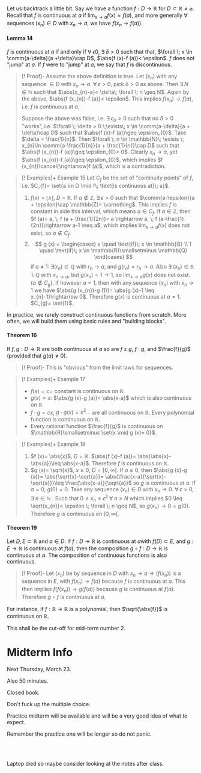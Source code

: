 Let us backtrack a little bit. Say we have a function $f:D \rightarrow \mathbb{R}$ for $D \subset \mathbb{R}\neq \varnothing$. Recall that $f$ is continuous at $a$ if $\lim_{x \rightarrow a}f (x)= f (a)$, and more generally $\forall$ sequences $(x_{n})\in D$ with $x_{n}\rightarrow a$, we have $f (x_{n}\rightarrow f (a))$.

#### Lemma 14

$f$ is continuous at $a$ if and only if $\forall \; \epsilon 0$, $\exists \; \delta > 0$ such that that, $\forall \; x \in \comm{a-\delta}{a +\delta}\cap D$, $\abs{f (x)-f (a)}< \epsilon$. $f$ does not "jump" at $a$. If $f$ were to "jump" at $a$, we say that $f$ is discontinuous.

>[! Proof]-
>Assume the above definition is true. Let $(x_{n})$ with any sequence $\in D$ with $x_{n}\rightarrow a$. $\forall \; \epsilon> 0$, pick $\delta> 0$ as above. Then $\exists \; N \in \mathbb{N}$ such that $\abs{x_{n}-a}< \delta\; \forall \; n \geq N$. Again by the above, $\abs{f (x_{n})-f (a)}< \epsilon$. This implies $f (x_{n})\rightarrow f (a)$, i.e. $f$ is continuous at $a$.
>
>Suppose the above was false, i.e. $\exists \; \epsilon_{0}> 0$ such that no $\delta> 0$ "works", i.e. $\forall \; \delta > 0 \;\exists\; x \in \comm{a-\delta}{a + \delta}\cap D$ such that $\abs{f (x)-f (a)}\geq \epsilon_{0}$. Take $\delta = \frac{1}{n}$. Then $\forall \; n \in \mathbb{N}\; \exists \; x_{n}\in \comm{a-\frac{1}{n}}{a + \frac{1}{n}}\cap D$ such that $\abs{f (x_{n})-f (a)}\geq \epsilon_{0}> 0$. Clearly $x_{n}\rightarrow a$, yet $\abs{f (x_{n})-f (a)}\geq \epsilon_{0}$, which implies $f (x_{n})\cancel{\rightarrow}f (a)$, which is a contradiction.

>[! Examples]+ Example 15
>Let $C_{f}$ be the set of "continuity points" of $f$, i.e. $C_{f}= \set{a \in D \mid f\; \text{is continuous at}\; a}$.
>1. $f (x)= \lfloor x \rfloor$, $D = \mathbb{R}$. If $a \notin \mathbb{Z}$, $\exists \; \epsilon > 0$ such that $\comm{a-\epsilon}{a + \epsilon}\cap \mathbb{Z}= \varnothing$. This implies $f$ is constant in side this interval, which means $a \in C_{f}$. If $a \in \mathbb{Z}$, then $f (a)= a, \; f (a + \frac{1}{2n})= a \rightarrow a, \; f (a-\frac{1}{2n})\rightarrow a-1 \neq a$, which implies $\lim_{x \rightarrow a}f (x)$ does not exist, so $a \notin C_{f}$.
>2. $$
g (x) =
\begin{cases}
x \quad \text{if}\; x \in \mathbb{Q} \\
1 \quad \text{if}\; x \in \mathbb{R}\smallsetminus \mathbb{Q}
\end{cases}
>$$
>if $a \neq 1$: $\exists (r_{n})\in \mathbb{Q}$ with $r_{n}\rightarrow a$, and $g (r_{n})= r_{n}\rightarrow a$. Also $\exists \; (x_{n})\in \mathbb{R}\smallsetminus \mathbb{Q}$ with $x_{n \rightarrow a}$, but $g (x_{n})= 1 \rightarrow 1$, so $\lim_{x \rightarrow a}g (x)$ does not exist. $(a \notin C_{g})$. If however $a = 1$, then with any sequence $(x_{n})$ with $x_{n}\rightarrow 1$ we have $\abs{g (x_{n})-g (1)}= \abs{g (x)-1 \leq x_{n}-1}\rightarrow 0$. Therefore $g (x)$ is continuous at $a = 1$. $C_{g}= \set{1}$.

In practice, we rarely construct continuous functions from scratch. More often, we will build them using basic rules and "building blocks".

#### Theorem 16

If $f, g:D \rightarrow \mathbb{R}$ are both continuous at $a$ so are $f \pm g$, $f \cdot g$, and $\frac{f}{g}$ (provided that $g (a)\neq 0$).

>[! Proof]-
>This is "obvious" from the limit laws for sequences.

>[! Examples]+ Example 17
>- $f (x)= c =$ constant is continuous on $\mathbb{R}$.
>- $g (x)= x$: $\abs{g (x)-g (a)}= \abs{x-a}$ which is also continuous on $\mathbb{R}$.
>- $f \cdot g = cx$, $g \cdot g (x)= x^{2}...$ are all continuous on $\mathbb{R}$. Every polynomial function is continuous on $\mathbb{R}$.
>- Every rational function $\frac{f}{g}$ is continuous on $\mathbb{R}\smallsetminus \set{x \mid g (x)= 0}$.

>[! Examples]+ Example 18
>1. $f (x)= \abs{x}$, $D = \mathbb{R}$. $\abs{f (x)-f (a)}= \abs{\abs{x}-\abs{a}}\leq \abs{x-a}$. Therefore $f$ is continuous on $\mathbb{R}$.
>2. $g (x)= \sqrt{x}$, $x \geq 0$, $D =[0, \infty[$. If $a \geq 0$, then $\abs{g (x)-g (a)}= \abs{\sqrt{x}-\sqrt{a}}= \abs{\frac{x-a}{\sqrt{x}-\sqrt{a}}}\leq \frac{\abs{x-a}}{\sqrt{a}}$ so $g$ is continuous at $a$. If $a = 0$, $g (0)= 0$. Take any sequence $(x_{n})\in D$ with $x_{n}\rightarrow 0$. $\forall \; \epsilon > 0, \; \exists \; n \in \mathbb{N}$ . Such that $0 \leq x_{n}\leq \epsilon^{2}\; \forall \; n \geq N$ which implies $0 \leq \sqrt{x_{n}}< \epsilon \; \forall \; n \geq N$, so $g (x_{n})\rightarrow 0 = g (0)$. Therefore $g$ is continuous on $[0, \infty[$.

#### Theorem 19

Let $D, E \subset \mathbb{R}$ and $a \in D$. If $f:D \rightarrow \mathbb{R}$ is continuous at $a$with $f (D)\subset E$, and $g:E \rightarrow \mathbb{R}$ is continuous at $f (a)$, then the composition $g \circ f:D \rightarrow \mathbb{R}$ is continuous at $a$. The composition of continuous functions is also continuous.

>[! Proof]-
>Let $(x_{n})$ be by sequence in $D$ with $x_{n}\rightarrow a\Rightarrow (f (x_{n}))$ is a sequence in $E$, with $f (x_{n})\rightarrow f (a)$ because $f$ is continuous at $a$. This then implies $f (f (x_{n}))\rightarrow g (f (a))$ because $g$ is continuous at $f (a)$. Therefore $g \circ f$ is continuous at $a$.

For instance, if $f:\mathbb{R}\rightarrow \mathbb{R}$ is a polynomial, then $\sqrt{\abs{f}}$ is continuous on $\mathbb{R}$.

This shall be the cut-off for mid-term number 2.

# Midterm Info

Next Thursday, March 23.

Also 50 minutes.

Closed book.

Don't fuck up the multiple choice.

Practice midterm will be available and will be a very good idea of what to expect.

Remember the practice one will be longer so do not panic.

<br>
<br>

Laptop died so maybe consider looking at the notes after class.